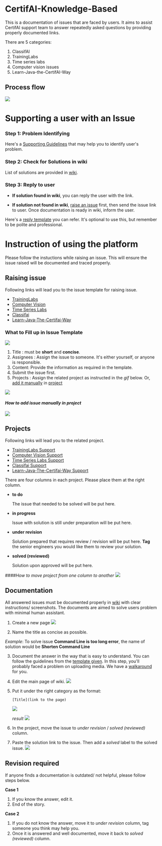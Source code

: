 # CertifAI-Knowledge-Based

This is a documentation of issues that are faced by users. It aims to assist CertifAI support team to answer repeatedly asked questions by providing properly documented links.

There are 5 categories:
1. ClassifAI 
2. TrainingLabs
3. Time series labs
4. Computer vision issues
5. Learn-Java-the-CertifAI-Way 

## Process flow

![](metadata/flow_chart.jpeg)

# Supporting a user with an Issue
### Step 1: Problem Identifying

Here's a [Supporting Guidelines](https://github.com/CertifaiAI/CertifAI-Knowledge-Base/blob/main/SupportGuidelines.md) that may help you to identify user's problem.

### Step 2: Check for Solutions in wiki

List of solutions are provided in [wiki](https://github.com/CertifaiAI/certifai-wiki/wiki). 

### Step 3: Reply to user

- **If solution found in wiki**, you can reply the user with the link.

- **If solution not found in wiki**, [raise an issue](https://github.com/CertifaiAI/CertifAI-Knowledge-Base#raising-issue) first, then send the issue link to user. Once documentation is ready in wiki, inform the user.

Here's a [reply template](https://github.com/CertifaiAI/CertifAI-Knowledge-Base/wiki/Message-Template-for-Support) you can refer. It's optional to use this, but remember to be polite and professional.
# Instruction of using the platform

Please follow the instuctions while raising an issue. This will ensure the issue raised will be documented and traced properly.



## Raising issue
Following links will lead you to the issue template for raising issue.
- [TrainingLabs](https://github.com/CertifaiAI/certifai-wiki/issues/new?assignees=&labels=TrainingLabs+common+issue&template=traininglabs-common-issue.md&title=COMMON+ISSUES%3A+%5BISSUE+TITLE%5D)
- [Computer Vision](https://github.com/CertifaiAI/certifai-wiki/issues/new?assignees=&labels=computer+vision+common+issue&template=computer-vision-issue.md&title=COMMON+ISSUE%3A+%5BISSUE+TITLE%5D)
- [Time Series Labs](https://github.com/CertifaiAI/certifai-wiki/issues/new?assignees=&labels=time-series-labs+common+issue&template=time-series-labs-common-issue.md&title=COMMON+ISSUE%3A+%5BISSUE+TITLE%5D)
- [Classifai](https://github.com/CertifaiAI/certifai-wiki/issues/new?assignees=&labels=classifai+common+issue&template=classifai_common_issue.md&title=COMMON+ISSUE%3A+%5BISSUE+TITLE%5D)
- [Learn-Java-The-Certifai-Way](https://github.com/CertifaiAI/CertifAI-Knowledge-Base/issues/new?assignees=&labels=TrainingLabs+common+issue&template=learn-java-the-certifai-way-common-issue.md&title=%5BISSUE+TITLE%5D)

### What to Fill up in Issue Template
![](metadata/3.png)

1. Title :  must be **short** and **concise**.
2. Assignees : Assign the issue to someone. It's either yourself, or anyone is responsible.
3. Content: Provide the information as required in the template.
4. Submit the issue first.
5. Projects : Assign the related project as instructed in the *gif* below. Or, [add it manually](https://github.com/CertifaiAI/CertifAI-Knowledge-Base#projects) in [project](https://github.com/CertifaiAI/CertifAI-Knowledge-Base#projects)

![](metadata/1.gif)

#### *How to add issue manually in project*
![](metadata/2.gif)


## Projects
Following links will lead you to the related project.
- [TrainingLabs Support](https://github.com/CertifaiAI/certifai-wiki/projects/5)
- [Computer Vision Support](https://github.com/CertifaiAI/certifai-wiki/projects/4)
- [Time Series Labs Support](https://github.com/CertifaiAI/certifai-wiki/projects/3)
- [Classifai Support](https://github.com/CertifaiAI/certifai-wiki/projects/2)
- [Learn-Java-The-Certifai-Way Support](https://github.com/CertifaiAI/CertifAI-Knowledge-Base/projects/6)

There are four columns in each project. Please place them at the right column. 
-  **to do**
   
   The issue that needed to be solved will be put here.
-  **in progress**
   
   Issue with solution is still under preparation will be put here. 
-  **under revision**

   Solution prepared that requires review / revision will be put here. **Tag** the senior engineers you would like them to review your solution.
-  **solved (reviewed)**
   
   Solution upon approved will be put here.

####*How to move project from one column to another*
![](metadata/0.gif)

## Documentation
All answered issues must be documented properly in [wiki](https://github.com/CertifaiAI/certifai-wiki/wiki) with clear instructions/ screenshots. The documents are aimed to solve users problem with minimal human assistant.

1. Create a new page
![](metadata/10.png)


2. Name the title as concise as possible. 

*Example*: To solve issue **Command Line is too long error**, the name of solution would be **Shorten Command Line**


3. Document the answer in the way that is easy to understand. You can follow the guidelines from the [template given](https://github.com/CertifaiAI/certifai-wiki/wiki/Wiki-Page-Template). In this step, you'll probably faced a problem on uploading media. We have a [walkaround](UploadMedia.md) for you.


4. Edit the main page of wiki. 
![](metadata/11.png)


5. Put it under the right category as the format: 
   ```
   [Title](link to the page)
   ```
   ![](metadata/12.png)

   *result*
![](metadata/13.png)

6. In the project, move the issue to *under revision* / *solved (reviewed)* column.


7. Paste the solution link to the issue. Then add a *solved* label to the solved issue.
![](metadata/14.png)

## Revision required
If anyone finds a documentation is outdated/ not helpful, please follow steps below.

**Case 1**
1. If you know the answer, edit it.
2. End of the story.

**Case 2**
1. If you do not know the answer, move it to *under revision* column, tag someone you think may help you.
2. Once it is answered and well documented, move it back to *solved (reviewed)* column.